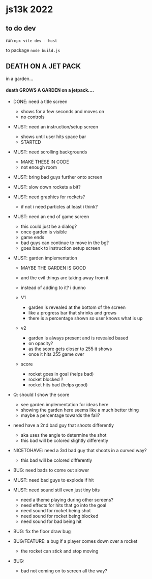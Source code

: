 

# js13k 2022


## to do dev
run 
`npx vite dev --host`

to package
`node build.js`

## DEATH ON A JET PACK
in a garden...

#### death GROWS A GARDEN on a jetpack....

- DONE: need a title screen
    - shows for a few seconds and moves on
    - no controls

- MUST: need an instruction/setup screen
    - shows until user hits space bar
    - STARTED

- MUST: need scrolling backgrounds
    - MAKE THESE IN CODE
    - not enough room

- MUST: bring bad guys further onto screen

- MUST: slow down rockets a bit?

- MUST: need graphics for rockets?
    - if not i need particles at least i think?
    
- MUST: need an end of game screen
    - this could just be a dialog?
    - once garden is visible
    - game ends
    - bad guys can continue to move in the bg?
    - goes back to instruction setup screen

- MUST: garden implementation
    - MAYBE THE GARDEN IS GOOD
    - and the evil things are taking away from it
    - instead of adding to it? i dunno
    - V1
        - garden is revealed at the bottom of the screen
        - like a progress bar that shrinks and grows
        - there is a percentage shown so user knows what is up
    - v2
        - garden is always present and is revealed based
        - on opacity?
        - as the score gets closer to 255 it shows
        - once it hits 255 game over

    - score
        - rocket goes in goal (helps bad)
        - rocket blocked ?
        - rocket hits bad (helps good)

- Q: should I show the score
    - see garden implementation for ideas here
    - showing the garden here seems like a much better thing
    - maybe a percentage towards the fail?

- need have a 2nd bad guy that shoots differently
    - aka uses the angle to determine the shot
    - this bad will be colored slightly differently

- NICETOHAVE: need a 3rd bad guy that shoots in a curved way?
    - this bad will be colored differently

- BUG: need bads to come out slower

- MUST: need bad guys to explode if hit

- MUST: need sound still even just tiny bits
    - need a theme playing during other screens?
    - need effects for hits that go into the goal
    - need sound for rocket being shot
    - need sound for rocket being blocked
    - need sound for bad being hit

- BUG: fix the floor draw bug

- BUG/FEATURE: a bug if a player comes down over a rocket
    - the rocket can stick and stop moving

- BUG:
    - bad not coming on to screen all the way?